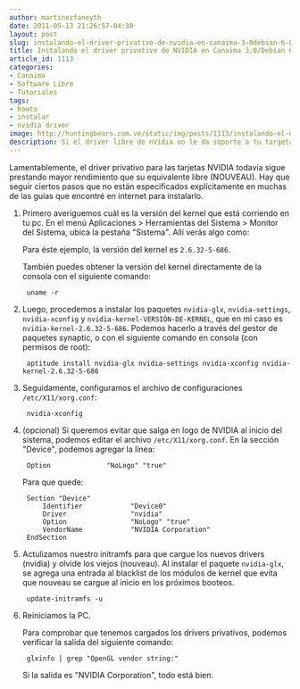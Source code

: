 ```yaml
---
author: martinezfaneyth
date: 2011-05-13 21:26:57-04:30
layout: post
slug: instalando-el-driver-privativo-de-nvidia-en-canaima-3-0debian-6-0
title: Instalando el driver privativo de NVIDIA en Canaima 3.0/Debian 6.0
article_id: 1113
categories:
- Canaima
- Software Libre
- Tutoriales
tags:
- howto
- instalar
- nvidia driver
image: http://huntingbears.com.ve/static/img/posts/1113/instalando-el-driver-privativo-de-nvidia-en-canaima-3-0debian-6-0__1.jpg
description: Si el driver libre de nVidia no le da soporte a tu targeta gráfica, lamentablemente tendrás que utilizar el privativo.
---
```


Lamentablemente, el driver privativo para las tarjetas NVIDIA todavía sigue prestando mayor rendimiento que su equivalente libre (NOUVEAU). Hay que seguir ciertos pasos que no están especificados explícitamente en muchas de las guías que encontré en internet para instalarlo.

1. Primero averiguemos cuál es la versión del kernel que está corriendo en tu pc. En el menú Aplicaciones > Herramientas del Sistema > Monitor del Sistema, ubica la pestaña "Sistema". Allí verás algo como:

    <span class="figure figure-100" data-figure-src="http://huntingbears.com.ve/static/img/posts/1113/instalando-el-driver-privativo-de-nvidia-en-canaima-3-0debian-6-0__2.jpg" data-figure-href="http://huntingbears.com.ve/static/img/posts/1113/instalando-el-driver-privativo-de-nvidia-en-canaima-3-0debian-6-0__2.jpg"></span>

    Para éste ejemplo, la versión del kernel es `2.6.32-5-686`.

    También puedes obtener la versión del kernel directamente de la consola con el siguiente comando:

        uname -r

2. Luego, procedemos a instalar los paquetes `nvidia-glx`, `nvidia-settings`, `nvidia-xconfig` y `nvidia-kernel-VERSIÓN-DE-KERNEL`, que en mi caso es `nvidia-kernel-2.6.32-5-686`. Podemos hacerlo a través del gestor de paquetes synaptic, o con el siguiente comando en consola (con permisos de root):

        aptitude install nvidia-glx nvidia-settings nvidia-xconfig nvidia-kernel-2.6.32-5-686

3. Seguidamente, configuramos el archivo de configuraciones `/etc/X11/xorg.conf`:

        nvidia-xconfig

4. (opcional) Si queremos evitar que salga en logo de NVIDIA al inicio del sistema, podemos editar el archivo `/etc/X11/xorg.conf`. En la sección "Device", podemos agregar la línea:

        Option              "NoLogo" "true"

    Para que quede:

        Section "Device"
            Identifier            "Device0"
            Driver                "nvidia"
            Option                "NoLogo" "true"
            VendorName            "NVIDIA Corporation"
        EndSection

5. Actulizamos nuestro initramfs para que cargue los nuevos drivers (nvidia) y olvide los viejos (nouveau). Al instalar el paquete `nvidia-glx`, se agrega una entrada al blacklist de los módulos de kernel que evita que nouveau se cargue al inicio en los próximos booteos.

        update-initramfs -u

6. Reiniciamos la PC.

    Para comprobar que tenemos cargados los drivers privativos, podemos verificar la salida del siguiente comando:

        glxinfo | grep "OpenGL vendor string:"

    Si la salida es "NVIDIA Corporation", todo está bien.
